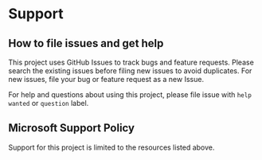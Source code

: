 # Support

## How to file issues and get help  

This project uses GitHub Issues to track bugs and feature requests. Please search the existing 
issues before filing new issues to avoid duplicates.  For new issues, file your bug or 
feature request as a new Issue.

For help and questions about using this project, please file issue with `help wanted` or `question` label.

## Microsoft Support Policy  

Support for this project is limited to the resources listed above.
